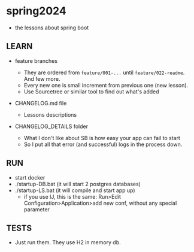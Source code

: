 # spring2024
* the lessons about spring boot



## LEARN 
* feature branches 
  * They are ordered from `feature/001-...` until `feature/022-readme`. And few more.
  * Every new one is small increment from previous one (new lesson).
  * Use Sourcetree or similar tool to find out what's added

* CHANGELOG.md file
  * Lessons descriptions
  
* CHANGELOG_DETAILS folder
  * What I don't like about SB is how easy your app can fail to start
  * So I put all that error (and successful) logs in the process down.


## RUN
* start docker
* ./startup-DB.bat (it will start 2 postgres databases)
* ./startup-LS.bat (it will compile and start app up)
  * if you use IJ, this is the same: Run>Edit Configuration>Application>add new conf, without any special parameter

## TESTS
* Just run them. They use H2 in memory db. 